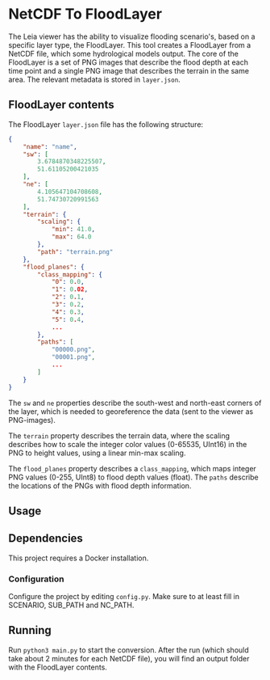 # NetCDF To FloodLayer

The Leia viewer has the ability to visualize flooding scenario's, based on a specific layer type, the FloodLayer. 
This tool creates a FloodLayer from a NetCDF file, which some hydrological models output. The core of the FloodLayer is a set of PNG images that describe the flood depth at each time point and a single PNG image that describes the terrain in the same area. The relevant metadata is stored in `layer.json`. 

## FloodLayer contents

The FloodLayer `layer.json` file has the following structure:

```json
{
    "name": "name",
    "sw": [
        3.6784870348225507,
        51.61105200421035
    ],
    "ne": [
        4.105647104708608,
        51.74730720991563
    ],
    "terrain": {
        "scaling": {
            "min": 41.0,
            "max": 64.0
        },
        "path": "terrain.png"
    },
    "flood_planes": {
        "class_mapping": {
            "0": 0.0,
            "1": 0.02,
            "2": 0.1,
            "3": 0.2,
            "4": 0.3,
            "5": 0.4,
            ...
        },
        "paths": [
            "00000.png",
            "00001.png",
            ...
        ]
    }
}
```

The `sw` and `ne` properties describe the south-west and north-east corners of the layer, which is needed to georeference the data (sent to the viewer as PNG-images). 

The `terrain` property describes the terrain data, where the scaling describes how to scale the integer color values (0-65535, UInt16) in the PNG to height values, using a linear min-max scaling. 

The `flood_planes` property describes a `class_mapping`, which maps integer PNG values (0-255, UInt8) to flood depth values (float). The `paths` describe the locations of the PNGs with flood depth information. 

## Usage

## Dependencies
This project requires a Docker installation.

### Configuration
Configure the project by editing `config.py`. Make sure to at least fill in SCENARIO, SUB_PATH and NC_PATH.

## Running
Run `python3 main.py` to start the conversion. After the run (which should take about 2 minutes for each NetCDF file), you will find an output folder with the FloodLayer contents.